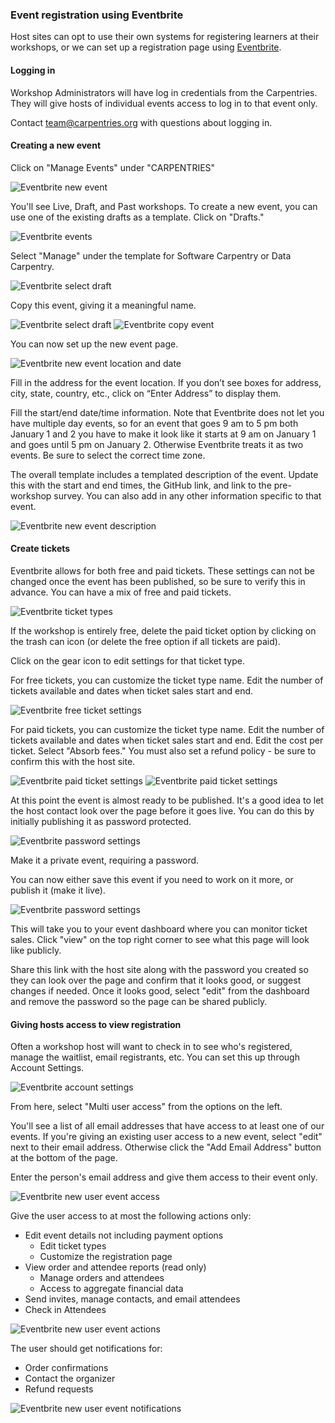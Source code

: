### Event registration using Eventbrite

Host sites can opt to use their own systems for registering learners at their workshops, or we can set up a registration page using [Eventbrite](https://www.eventbrite.com).

#### Logging in

Workshop Administrators will have log in credentials from the Carpentries. They will give hosts of individual events access to log in to that event only.

Contact team@carpentries.org with questions about logging in.

#### Creating a new event

Click on "Manage Events" under "CARPENTRIES"

![Eventbrite new event](images/eventbrite_start.png)

You'll see Live, Draft, and Past workshops. To create a new event, you can use one of the existing drafts as a template. Click on "Drafts."

![Eventbrite events](images/eventbrite_livedraftpast.png)

Select "Manage" under the template for Software Carpentry or Data Carpentry.

![Eventbrite select draft](images/eventbrite_selectdraft.png)

Copy this event, giving it a meaningful name.

![Eventbrite select draft](images/eventbrite_copyevent.png)
![Eventbrite copy event](images/eventbrite_copyevent2.png)

You can now set up the new event page.  

![Eventbrite new event location and date](images/eventbrite_locationanddate.png)

Fill in the address for the event location. If you don’t see boxes for address, city, state, country, etc., click on “Enter Address” to display them.

Fill the start/end date/time information. Note that Eventbrite does not let you have multiple day events, so for an event that goes 9 am to 5 pm both January 1 and 2 you have to make it look like it starts at 9 am on January 1 and goes until 5 pm on January 2.  Otherwise Eventbrite treats it as two events. Be sure to select the correct time zone.

The overall template includes a templated description of the event. Update this with the start and end times, the GitHub link, and link to the pre-workshop survey. You can also add in any other information specific to that event.

![Eventbrite new event description](images/eventbrite_description.png)

#### Create tickets

Eventbrite allows for both free and paid tickets. These settings can not be changed once the event has been published, so be sure to verify this in advance. You can have a mix of free and paid tickets.

![Eventbrite ticket types](images/eventbrite_tickettypes.png)

If the workshop is entirely free, delete the paid ticket option by clicking on the trash can icon (or delete the free option if all tickets are paid).

Click on the gear icon to edit settings for that ticket type.

For free tickets, you can customize the ticket type name. Edit the number of tickets available and dates when ticket sales start and end.

![Eventbrite free ticket settings](images/eventbrite_freeticketsettings.png)

For paid tickets, you can customize the ticket type name. Edit the number of tickets available and dates when ticket sales start and end. Edit the cost per ticket. Select "Absorb fees."  You must also set a refund policy - be sure to confirm this with the host site.

![Eventbrite paid ticket settings](images/eventbrite_paidticketsettings.png)
![Eventbrite paid ticket settings](images/eventbrite_refunds.png)

At this point the event is almost ready to be published.  It's a good idea to let the host contact look over the page before it goes live. You can do this by initially publishing it as password protected.

![Eventbrite password settings](images/eventbrite_savepassword.png)

Make it a private event, requiring a password.

You can now either save this event if you need to work on it more, or publish it (make it live).

![Eventbrite password settings](images/eventbrite_saveorpublish.png)

This will take you to your event dashboard where you can monitor ticket sales. Click "view" on the top right corner to see what this page will look like publicly. 

Share this link with the host site along with the password you created so they can look over the page and confirm that it looks good, or suggest changes if needed. Once it looks good, select "edit" from the dashboard and remove the password so the page can be shared publicly.

#### Giving hosts access to view registration

Often a workshop host will want to check in to see who's registered, manage the waitlist, email registrants, etc. You can set this up through Account Settings.

![Eventbrite account settings](images/eventbrite_acctsettings.png)

From here, select "Multi user access" from the options on the left.

You'll see a list of all email addresses that have access to at least one of our events. If you're giving an existing user access to a new event, select "edit" next to their email address.  Otherwise click the "Add Email Address" button at the bottom of the page.

Enter the person's email address and give them access to their event only.

![Eventbrite new user event access](images/eventbrite_newuserevent.png)

Give the user access to at most the following actions only:
* Edit event details not including payment options
    * Edit ticket types
    * Customize the registration page
* View order and attendee reports (read only)
    * Manage orders and attendees
    * Access to aggregate financial data
* Send invites, manage contacts, and email attendees
* Check in Attendees

![Eventbrite new user event actions](images/eventbrite_newuseractions.png)

The user should get notifications for:
* Order confirmations
* Contact the organizer
* Refund requests

![Eventbrite new user event notifications](images/eventbrite_newusernotifications.png)
